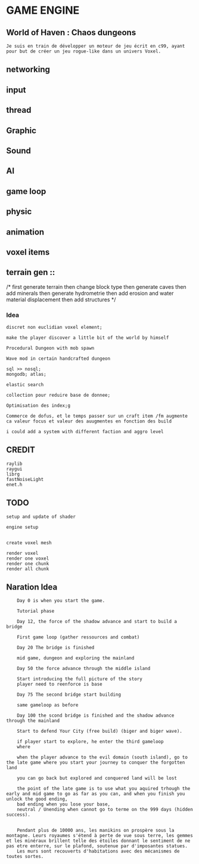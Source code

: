 # GAME ENGINE

## World of Haven : Chaos dungeons

	Je suis en train de développer un moteur de jeu écrit en c99, ayant pour but de créer un jeu rogue-like dans un univers Voxel.

## networking

## input

## thread

## Graphic



## Sound

## AI

## game loop


## physic

## animation

## voxel items

## terrain gen ::

/*
	first generate terrain
	then change block type
	then generate caves
	then add minerals
	then generate hydrometrie
	then add erosion and water material displacement
	then add structures
*/

### Idea

	discret non euclidian voxel element;

	make the player discover a little bit of the world by himself

	Procedural Dungeon with mob spawn

	Wave mod in certain handcrafted dungeon

	sql >> nosql;
	mongodb; atlas;
	
	elastic search

	collection pour reduire base de donnee;

	Optimisation des index;g

	Commerce de dofus, et le temps passer sur un craft item /fm augmente ca valeur focus et valeur des auugmentes en fonction des build
	
	i could add a system with different faction and aggro level

## CREDIT

	raylib
	raygui
	librg
	fastNoiseLight
	enet.h

## TODO 

	setup and update of shader

	engine setup


	create voxel mesh

	render voxel
	render one voxel
	render one chunk
	render all chunk

## Naration Idea

```
	Day 0 is when you start the game.

	Tutorial phase

	Day 12, the force of the shadow advance and start to build a bridge

	First game loop (gather ressources and combat)

	Day 20 The bridge is finished

	mid game, dungeon and exploring the mainland

	Day 50 the force advance through the middle island 

	Start introducing the full picture of the story
	player need to reenforce is base

	Day 75 The second bridge start building

	same gameloop as before

	Day 100 the scond bridge is finished and the shadow advance through the mainland

	Start to defend Your City (free build) (biger and biger wave).

	if player start to explore, he enter the third gameloop
	where

	when the player advance to the evil domain (south island), go to the late game where you start your journey to conquer the forgotten land

	you can go back but explored and conquered land will be lost

	the point of the late game is to use what you aquired trhough the early and mid game to go as far as you can, and when you finish you unlock the good ending,
	bad ending when you lose your base,
	neutral / Unending when cannot go to terme on the 999 days (hidden success).


	Pendant plus de 10000 ans, les manikins on prospère sous la montagne. Leurs royaumes s'étend à perte de vue sous terre, les gemmes et les minéraux brillent telle des étoiles donnant le sentiment de ne pas etre enterre, sur le plafond, soutenue par d'imposantes statues.
	Les murs sont recouverts d'habitations avec des mécanismes de toutes sortes.
```
